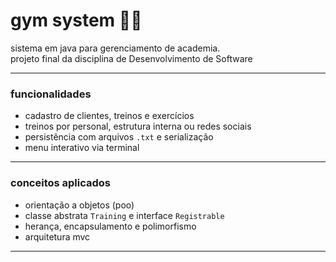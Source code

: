 # gym system 🏋️‍♂️

sistema em java para gerenciamento de academia.  
projeto final da disciplina de Desenvolvimento de Software

---

### funcionalidades

- cadastro de clientes, treinos e exercícios  
- treinos por personal, estrutura interna ou redes sociais  
- persistência com arquivos `.txt` e serialização  
- menu interativo via terminal

---

### conceitos aplicados

- orientação a objetos (poo)  
- classe abstrata `Training` e interface `Registrable`  
- herança, encapsulamento e polimorfismo  
- arquitetura mvc  

---

